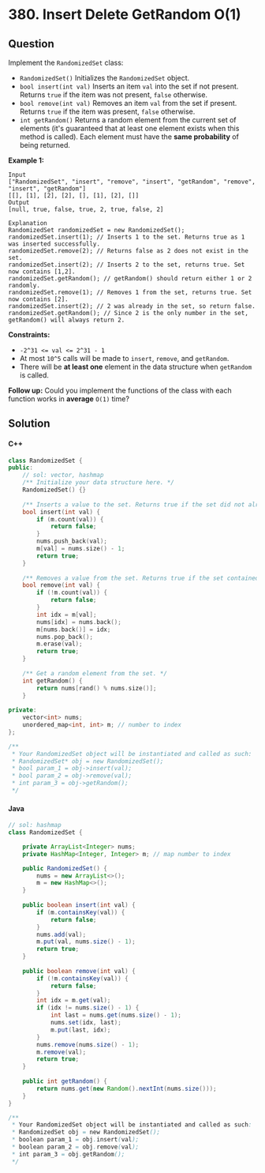 # 380. Insert Delete GetRandom O(1)

## Question

Implement the `RandomizedSet` class:

* `RandomizedSet()` Initializes the `RandomizedSet` object.
* `bool insert(int val)` Inserts an item `val` into the set if not present. Returns `true` if the item was not present, `false` otherwise.
* `bool remove(int val)` Removes an item `val` from the set if present. Returns `true` if the item was present, `false` otherwise.
* `int getRandom()` Returns a random element from the current set of elements (it's guaranteed that at least one element exists when this method is called). Each element must have the **same probability** of being returned.

**Example 1:**

```
Input
["RandomizedSet", "insert", "remove", "insert", "getRandom", "remove", "insert", "getRandom"]
[[], [1], [2], [2], [], [1], [2], []]
Output
[null, true, false, true, 2, true, false, 2]

Explanation
RandomizedSet randomizedSet = new RandomizedSet();
randomizedSet.insert(1); // Inserts 1 to the set. Returns true as 1 was inserted successfully.
randomizedSet.remove(2); // Returns false as 2 does not exist in the set.
randomizedSet.insert(2); // Inserts 2 to the set, returns true. Set now contains [1,2].
randomizedSet.getRandom(); // getRandom() should return either 1 or 2 randomly.
randomizedSet.remove(1); // Removes 1 from the set, returns true. Set now contains [2].
randomizedSet.insert(2); // 2 was already in the set, so return false.
randomizedSet.getRandom(); // Since 2 is the only number in the set, getRandom() will always return 2.
```

**Constraints:**

* `-2^31 <= val <= 2^31 - 1`
* At most `10^5` calls will be made to `insert`, `remove`, and `getRandom`.
* There will be **at least one** element in the data structure when `getRandom` is called.

**Follow up:** Could you implement the functions of the class with each function works in **average** `O(1)` time?

## Solution

#### C++

```cpp
class RandomizedSet {
public:
    // sol: vector, hashmap
    /** Initialize your data structure here. */
    RandomizedSet() {}
    
    /** Inserts a value to the set. Returns true if the set did not already contain the specified element. */
    bool insert(int val) {
        if (m.count(val)) {
            return false;
        }
        nums.push_back(val);
        m[val] = nums.size() - 1;
        return true;
    }
    
    /** Removes a value from the set. Returns true if the set contained the specified element. */
    bool remove(int val) {
        if (!m.count(val)) {
            return false;
        }
        int idx = m[val];
        nums[idx] = nums.back();
        m[nums.back()] = idx;
        nums.pop_back();
        m.erase(val);
        return true;
    }
    
    /** Get a random element from the set. */
    int getRandom() {
        return nums[rand() % nums.size()];
    }
    
private:
    vector<int> nums;
    unordered_map<int, int> m; // number to index
};

/**
 * Your RandomizedSet object will be instantiated and called as such:
 * RandomizedSet* obj = new RandomizedSet();
 * bool param_1 = obj->insert(val);
 * bool param_2 = obj->remove(val);
 * int param_3 = obj->getRandom();
 */
```

#### Java

```java
// sol: hashmap
class RandomizedSet {

    private ArrayList<Integer> nums;
    private HashMap<Integer, Integer> m; // map number to index

    public RandomizedSet() {
        nums = new ArrayList<>();
        m = new HashMap<>();
    }
    
    public boolean insert(int val) {
        if (m.containsKey(val)) {
            return false;
        }
        nums.add(val);
        m.put(val, nums.size() - 1);
        return true;
    }
    
    public boolean remove(int val) {
        if (!m.containsKey(val)) {
            return false;
        }
        int idx = m.get(val);
        if (idx != nums.size() - 1) {
            int last = nums.get(nums.size() - 1);
            nums.set(idx, last);
            m.put(last, idx);
        }
        nums.remove(nums.size() - 1);
        m.remove(val);
        return true;
    }
    
    public int getRandom() {
        return nums.get(new Random().nextInt(nums.size()));
    }
}

/**
 * Your RandomizedSet object will be instantiated and called as such:
 * RandomizedSet obj = new RandomizedSet();
 * boolean param_1 = obj.insert(val);
 * boolean param_2 = obj.remove(val);
 * int param_3 = obj.getRandom();
 */
```
